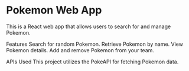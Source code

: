 # Pokemon Web App

This is a React web app that allows users to search for and manage Pokemon.

Features
Search for random Pokemon.
Retrieve Pokemon by name.
View Pokemon details.
Add and remove Pokemon from your team.

APIs Used
This project utilizes the PokeAPI for fetching Pokemon data.
